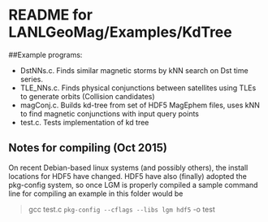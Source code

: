 # README for LANLGeoMag/Examples/KdTree

##Example programs:
 - DstNNs.c. Finds similar magnetic storms by kNN search on Dst time series.
 - TLE_NNs.c. Finds physical conjunctions between satellites using TLEs to 
   generate orbits (Collision candidates)
 - magConj.c. Builds kd-tree from set of HDF5 MagEphem files, uses kNN to find
   magnetic conjunctions with input query points
 - test.c. Tests implementation of kd tree

## Notes for compiling (Oct 2015)
On recent Debian-based linux systems (and possibly others), the install 
locations for HDF5 have changed.
HDF5 have also (finally) adopted the pkg-config system, so once LGM is properly
compiled a sample command line for compiling an example in this folder would be

> gcc test.c `pkg-config --cflags --libs lgm hdf5` -o test

